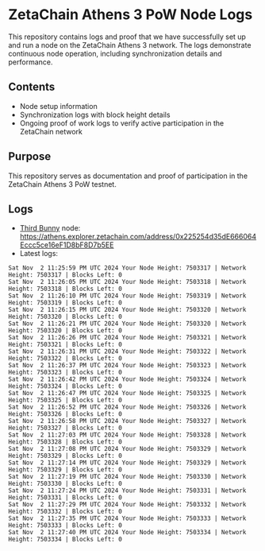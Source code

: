 # ZetaChain Athens 3 PoW Node Logs
This repository contains logs and proof that we have successfully set up and run a node on the ZetaChain Athens 3 network. The logs demonstrate continuous node operation, including synchronization details and performance.

## Contents
- Node setup information
- Synchronization logs with block height details
- Ongoing proof of work logs to verify active participation in the ZetaChain network

## Purpose
This repository serves as documentation and proof of participation in the ZetaChain Athens 3 PoW testnet.

## Logs

- [Third Bunny](https://thirdbunny.xyz/) node: https://athens.explorer.zetachain.com/address/0x225254d35dE666064Eccc5ce16eF1D8bF8D7b5EE
- Latest logs:
```
Sat Nov  2 11:25:59 PM UTC 2024 Your Node Height: 7503317 | Network Height: 7503317 | Blocks Left: 0
Sat Nov  2 11:26:05 PM UTC 2024 Your Node Height: 7503318 | Network Height: 7503318 | Blocks Left: 0
Sat Nov  2 11:26:10 PM UTC 2024 Your Node Height: 7503319 | Network Height: 7503319 | Blocks Left: 0
Sat Nov  2 11:26:15 PM UTC 2024 Your Node Height: 7503320 | Network Height: 7503320 | Blocks Left: 0
Sat Nov  2 11:26:21 PM UTC 2024 Your Node Height: 7503320 | Network Height: 7503320 | Blocks Left: 0
Sat Nov  2 11:26:26 PM UTC 2024 Your Node Height: 7503321 | Network Height: 7503321 | Blocks Left: 0
Sat Nov  2 11:26:31 PM UTC 2024 Your Node Height: 7503322 | Network Height: 7503322 | Blocks Left: 0
Sat Nov  2 11:26:37 PM UTC 2024 Your Node Height: 7503323 | Network Height: 7503323 | Blocks Left: 0
Sat Nov  2 11:26:42 PM UTC 2024 Your Node Height: 7503324 | Network Height: 7503324 | Blocks Left: 0
Sat Nov  2 11:26:47 PM UTC 2024 Your Node Height: 7503325 | Network Height: 7503325 | Blocks Left: 0
Sat Nov  2 11:26:52 PM UTC 2024 Your Node Height: 7503326 | Network Height: 7503326 | Blocks Left: 0
Sat Nov  2 11:26:58 PM UTC 2024 Your Node Height: 7503327 | Network Height: 7503327 | Blocks Left: 0
Sat Nov  2 11:27:03 PM UTC 2024 Your Node Height: 7503328 | Network Height: 7503328 | Blocks Left: 0
Sat Nov  2 11:27:08 PM UTC 2024 Your Node Height: 7503329 | Network Height: 7503329 | Blocks Left: 0
Sat Nov  2 11:27:14 PM UTC 2024 Your Node Height: 7503329 | Network Height: 7503329 | Blocks Left: 0
Sat Nov  2 11:27:19 PM UTC 2024 Your Node Height: 7503330 | Network Height: 7503330 | Blocks Left: 0
Sat Nov  2 11:27:24 PM UTC 2024 Your Node Height: 7503331 | Network Height: 7503331 | Blocks Left: 0
Sat Nov  2 11:27:29 PM UTC 2024 Your Node Height: 7503332 | Network Height: 7503332 | Blocks Left: 0
Sat Nov  2 11:27:35 PM UTC 2024 Your Node Height: 7503333 | Network Height: 7503333 | Blocks Left: 0
Sat Nov  2 11:27:40 PM UTC 2024 Your Node Height: 7503334 | Network Height: 7503334 | Blocks Left: 0
```

